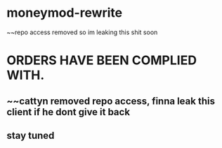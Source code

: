 # moneymod-rewrite
~~repo access removed so im leaking this shit soon

# ORDERS HAVE BEEN COMPLIED WITH.

## ~~cattyn removed repo access, finna leak this client if he dont give it back
## stay tuned 
